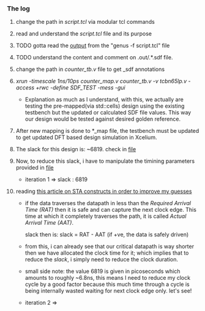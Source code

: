 ### The log

1. change the path in *script.tcl* via modular tcl commands
2. read and understand the *script.tcl* file and its purpose
3. TODO gotta read the [output](./extras/out_1.txt) from the "genus -f script.tcl" file
4. TODO understand the content and comment on .out/.*.sdf file.
5. change the path in *counter_tb.v* file to get _sdf annotations
6. *xrun -timescale 1ns/10ps counter_map.v counter_tb.v -v tcbn65lp.v -access +rwc -define SDF_TEST -mess -gui*
    - Explanation
    as much as I understand, with this, we actually are 
    testing the pre-mapped(via std::cells) design using the existing 
    testbench but the updated or calculated SDF file values. This way
    our design would be tested against desired golden reference.

7. After new mapping is done to *_map file, the testbench must be updated to get 
   updated DFT based design simulation in Xcelium.
8. The slack for this design is: ~6819. check in [file](./RPT/counter_timing.rpt)
9. Now, to reduce this slack, i have to manipulate the timining parameters provided
   in [file](./constraints/counter.sdc)

   - iteration 1 => slack : 6819
10. reading [this article on STA constructs in order to improve my guesses](https://medium.com/@Dhruvkumar_Vyas_VLSI/slack-skew-and-slew-in-vlsi-6025bc928941)

    -   if the data traverses the datapath in less than the *Required Arrival Time (RAT)*
        then it is safe and can capture the next clock edge. This time at which it 
        completely traverses the path, it is called *Actual Arrival Time (AAT)*.

        slack then is: slack = RAT - AAT  (if +ve, the data is safely driven)

    -   from this, i can already see that our critical datapath is way shorter
        then we have allocated the clock time for it; which implies that to reduce
        the *slack*, i simply need to reduce the clock duration.
   
    -   small side note: the value 6819 is given in picoseconds which amounts to
        roughly ~6.8ns, this means I need to reduce my clock cycle by a good factor 
        because this much time through a cycle is being internally wasted waiting for 
        next clock edge only. let's see!

    -   iteration 2 =>  